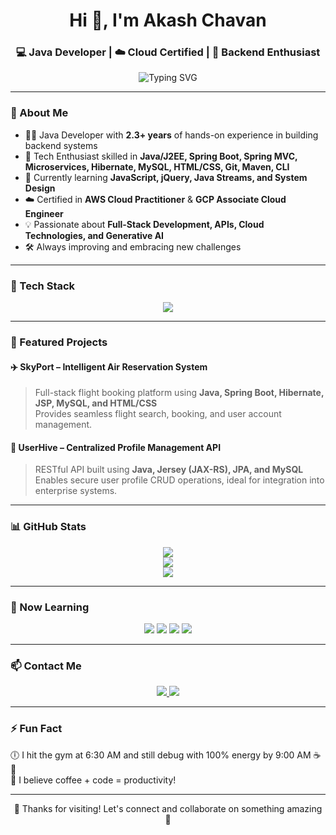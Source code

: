 <h1 align="center">Hi 👋, I'm Akash Chavan</h1>
<h3 align="center">💻 Java Developer | ☁️ Cloud Certified | 🚀 Backend Enthusiast</h3>

<p align="center">
  <img src="https://readme-typing-svg.herokuapp.com?font=Fira+Code&weight=500&size=22&duration=3000&pause=1000&color=00F7FF&center=true&vCenter=true&width=435&lines=Passionate+Java+Developer;Cloud+Explorer+%7C+Backend+Engineer;Lifelong+Learner+%F0%9F%93%9A;Let%27s+build+something+awesome+%F0%9F%94%A5" alt="Typing SVG" />
</p>

---

### 🌟 About Me

- 🧑‍💻 Java Developer with **2.3+ years** of hands-on experience in building backend systems  
- 🔧 Tech Enthusiast skilled in **Java/J2EE, Spring Boot, Spring MVC, Microservices, Hibernate, MySQL, HTML/CSS, Git, Maven, CLI**
- 📖 Currently learning **JavaScript, jQuery, Java Streams, and System Design**
- ☁️ Certified in **AWS Cloud Practitioner** & **GCP Associate Cloud Engineer**
- 💡 Passionate about **Full-Stack Development, APIs, Cloud Technologies, and Generative AI**
- 🛠️ Always improving and embracing new challenges

---

### 🔧 Tech Stack

<p align="center">
  <img src="https://skillicons.dev/icons?i=java,spring,hibernate,mysql,html,css,javascript,jquery,git,maven,github,linux,aws,gcp" />
</p>

---

### 🚀 Featured Projects

#### ✈️ SkyPort – Intelligent Air Reservation System
> Full-stack flight booking platform using **Java, Spring Boot, Hibernate, JSP, MySQL, and HTML/CSS**  
> Provides seamless flight search, booking, and user account management.

#### 👤 UserHive – Centralized Profile Management API
> RESTful API built using **Java, Jersey (JAX-RS), JPA, and MySQL**  
> Enables secure user profile CRUD operations, ideal for integration into enterprise systems.

---

### 📊 GitHub Stats

<p align="center">
  <!-- GitHub Stats -->
  <img src="https://github-readme-stats.vercel.app/api?username=akashchavan22&show_icons=true&theme=tokyonight&hide_border=true" />
  <br />
  <!-- Streak Stats -->
  <img src="https://github-readme-streak-stats.herokuapp.com/?user=akashchavan22&theme=tokyonight&hide_border=true" />
  <br />
  <!-- Top Languages -->
  <img src="https://github-readme-stats.vercel.app/api/top-langs/?username=akashchavan22&layout=compact&theme=tokyonight&hide_border=true" />
</p>

---

### 🧠 Now Learning

<p align="center">
  <img src="https://img.shields.io/badge/-JavaScript-black?style=for-the-badge&logo=javascript" />
  <img src="https://img.shields.io/badge/-JQuery-blue?style=for-the-badge&logo=jquery&logoColor=white" />
  <img src="https://img.shields.io/badge/-Java%20Streams-orange?style=for-the-badge" />
  <img src="https://img.shields.io/badge/-System%20Design-red?style=for-the-badge" />
</p>

---

### 📫 Contact Me

<p align="center">
  <!-- Email Button -->
  <a href="mailto:akash.chavan.official1@gmail.com">
    <img src="https://img.shields.io/badge/Email-akash.chavan.official1%40gmail.com-darkblue?style=for-the-badge&logo=gmail&logoColor=white"/>
  </a>

  <!-- LinkedIn Button -->
  <a href="https://www.linkedin.com/in/akashchavan22/">
    <img src="https://img.shields.io/badge/LinkedIn-Connect-blue?style=for-the-badge&logo=linkedin" />
  </a>
</p>


---

### ⚡ Fun Fact

🕕 I hit the gym at 6:30 AM and still debug with 100% energy by 9:00 AM ☕💪  
🤖 I believe coffee + code = productivity!

---

<p align="center">💙 Thanks for visiting! Let's connect and collaborate on something amazing 🚀</p>
